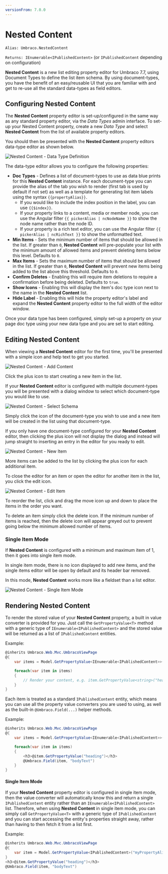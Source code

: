 ```yaml
---
versionFrom: 7.0.0
---
```


# Nested Content

`Alias: Umbraco.NestedContent`

`Returns: IEnumerable<IPublishedContent>` (or `IPublishedContent` depending on configuration)


**Nested Content** is a new list editing property editor for Umbraco 7.7, using Document Types to define the list item schema. By using document-types, you have the benefit of an easy/reusable UI that you are familiar with and get to re-use all the standard data-types as field editors.

## Configuring Nested Content

The **Nested Content** property editor is set-up/configured in the same way as any standard property editor, via the *Data Types* admin interface. To set-up your Nested Content property, create a new *Data Type* and select **Nested Content** from the list of available property editors.

You should then be presented with the **Nested Content** property editors data-type editor as shown below.

![Nested Content - Data Type Definition](images/NestedContent_DataTypeDefinition.png)

The data-type editor allows you to configure the following properties:

- **Doc Types** - Defines a list of document-types to use as data blue prints for this **Nested Content** instance. For each document-type you can provide the alias of the tab you wish to render (first tab is used by default if not set) as well as a template for generating list item labels using the syntax `{{propertyAlias}}`. 
    - If you would like to include the index position in the label, you can use `{{$index}}`. 
    - If your property links to a content, media or member node, you can use the Angular filter `{{ pickerAlias | ncNodeName }}` to show the node name rather than the node ID. 
    - If your property is a rich text editor, you can use the Angular filter `{{ pickerAlias | ncRichText }}` to show the unformatted text.
- **Min Items** - Sets the minimum number of items that should be allowed in the list. If greater than `0`, **Nested Content** will pre-populate your list with the minimum amount of allowed items and prevent deleting items below this level. Defaults to `0`.
- **Max Items** - Sets the maximum number of items that should be allowed in the list. If greater than `0`, **Nested Content** will prevent new items being added to the list above this threshold. Defaults to `0`.
- **Confirm Deletes** - Enabling this will require item deletions to require a confirmation before being deleted. Defaults to `true`.
- **Show Icons** - Enabling this will display the item's doc type icon next to the name in the **Nested Content** list.
- **Hide Label** - Enabling this will hide the property editor's label and expand the **Nested Content** property editor to the full width of the editor window.

Once your data type has been configured, simply set-up a property on your page doc type using your new data type and you are set to start editing.


## Editing Nested Content

When viewing a **Nested Content** editor for the first time, you'll be presented with a simple icon and help text to get you started.

![Nested Content - Add Content](images/NestedContent_AddContent.png)

Click the plus icon to start creating a new item in the list. 

If your **Nested Content** editor is configured with multiple document-types you will be presented with a dialog window to select which document-type you would like to use.

![Nested Content - Select Schema](images/NestedContent_SelectSchema.png) 

Simply click the icon of the document-type you wish to use and a new item will be created in the list using that document-type.

If you only have one document-type configured for your **Nested Content** editor, then clicking the plus icon will not display the dialog and instead will jump straight to inserting an entry in the editor for you ready to edit.

![Nested Content - New Item](images/NestedContent_NewItem.png)

More items can be added to the list by clicking the plus icon for each additional item.

To close the editor for an item or open the editor for another item in the list, you click the edit icon.

![Nested Content - Edit Item](images/NestedContent_EditItem.png)

To reorder the list, click and drag the move icon up and down to place the items in the order you want.

To delete an item simply click the delete icon. If the minimum number of items is reached, then the delete icon will appear greyed out to prevent going below the minimum allowed number of items.


### Single Item Mode

If **Nested Content** is configured with a minimum and maximum item of 1, then it goes into single item mode.

In single item mode, there is no icon displayed to add new items, and the single items editor will be open by default and its header bar removed.

In this mode, **Nested Content** works more like a fieldset than a list editor.

![Nested Content - Single Item Mode](images/NestedContent_SingleItemMode.png)



## Rendering Nested Content

To render the stored value of your **Nested Content** property, a built in value converter is provided for you. Just call the `GetPropertyValue<T>` method with a generic type of `IEnumerable<IPublishedContent>` and the stored value will be returned as a list of `IPublishedContent` entities.

Example:

```csharp
@inherits Umbraco.Web.Mvc.UmbracoViewPage
@{
    var items = Model.GetPropertyValue<IEnumerable<IPublishedContent>>("myPropertyAlias");

    foreach(var item in items)
    {
        // Render your content, e.g. item.GetPropertyValue<string>("heading")
    }
}
```

Each item is treated as a standard `IPublishedContent` entity, which means you can use all the property value converters you are used to using, as well as the built-in `@Umbraco.Field(...)` helper methods.

Example:

```csharp
@inherits Umbraco.Web.Mvc.UmbracoViewPage
@{
    var items = Model.GetPropertyValue<IEnumerable<IPublishedContent>>("myPropertyAlias");

    foreach(var item in items)
    {
        <h3>@item.GetPropertyValue("heading")</h3>
        @Umbraco.Field(item, "bodyText")
    }
}
```

#### Single Item Mode

If your **Nested Content** property editor is configured in single item mode, then the value converter will automatically know this and return a single `IPublishedContent` entity rather than an `IEnumerable<IPublishedContent>` list. Therefore, when using **Nested Content** in single item mode, you can simply call `GetPropertyValue<T>` with a generic type of `IPublishedContent` and you can start accessing the entity's properties straight away, rather than having to then fetch it from a list first.

Example:

```csharp
@inherits Umbraco.Web.Mvc.UmbracoViewPage
@{
    var item = Model.GetPropertyValue<IPublishedContent>("myPropertyAlias");
}
<h3>@item.GetPropertyValue("heading")</h3>
@Umbraco.Field(item, "bodyText")
```
